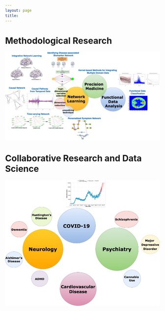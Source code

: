 ```yaml
---
layout: page
title: 
---
```


# Methodological Research 

<img src="assets/img/method_projects.jpg" >

# Collaborative Research and Data Science

<img src="assets/img/applied_projects.jpg">
